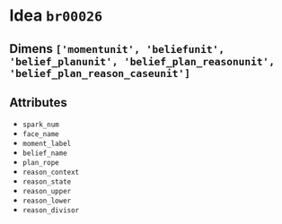 # Idea `br00026`

## Dimens `['momentunit', 'beliefunit', 'belief_planunit', 'belief_plan_reasonunit', 'belief_plan_reason_caseunit']`

## Attributes
- `spark_num`
- `face_name`
- `moment_label`
- `belief_name`
- `plan_rope`
- `reason_context`
- `reason_state`
- `reason_upper`
- `reason_lower`
- `reason_divisor`
